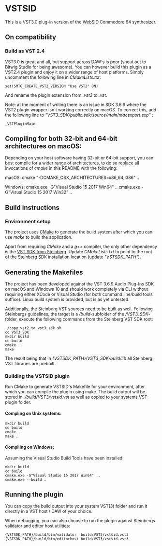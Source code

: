 # VSTSID

This is a VST3.0 plug-in version of the [WebSID](https://www.igorski.nl/experiment/websid) Commodore 64 synthesizer.

## On compatibility

### Build as VST 2.4

VST3.0 is great and all, but support across DAW's is poor (shout out to Bitwig Studio for being awesome). You can however build this plugin as a VST2.4 plugin and enjoy it on a wider range of host platforms. Simply uncomment the following line in _CMakeLists.txt_:

    set(SMTG_CREATE_VST2_VERSION "Use VST2" ON)

And rename the plugin extension from _.vst3_ to _.vst_.

Note: at the moment of writing there is an issue in SDK 3.6.9 where the VST2 plugin wrapper isn't working correctly on macOS. To correct this, add the following line to _"VST3_SDK/public.sdk/source/main/macexport.exp"_ :

    _VSTPluginMain

## Compiling for both 32-bit and 64-bit architectures on macOS:

Depending on your host software having 32-bit or 64-bit support, you can best compile for a
wider range of architectures, to do so replace all invocations of _cmake_ in this README with the following:

macOS:
    cmake "-DCMAKE_OSX_ARCHITECTURES=x86_64;i386" ..

Windows:
    cmake.exe -G"Visual Studio 15 2017 Win64" ..
    cmake.exe -G"Visual Studio 15 2017 Win32" ..

## Build instructions

### Environment setup

The project uses [CMake](https://cmake.org) to generate the build system
after which you can use _make_ to build the application.

Apart from requiring _CMake_ and a _g++_ compiler, the only other dependency is
the [VST SDK from Steinberg](https://www.steinberg.net/en/company/developers.html).
Update _CMakeLists.txt_ to point to the root of the Steinberg SDK installation
location (update _"VSTSDK_PATH"_).

## Generating the Makefiles

The project has been developed against the VST 3.6.9 Audio Plug-Ins SDK on macOS and Windows 10 and should work completely via CLI without requiring either XCode or Visual Studio (for both command line/build tools suffice). Linux build system is provided, but is as yet untested.

Additionally, the Steinberg VST sources need to be built as well. Following
Steinbergs guidelines, the target is a _/build_-subfolder of the _/VST3_SDK_-folder, execute the following commands from the Steinberg VST SDK root:

    ./copy_vst2_to_vst3_sdk.sh
    cd VST3_SDK
    mkdir build
    cd build
    cmake ..
    make

The result being that in _{VSTSDK_PATH}/VST3_SDK/build/lib_ all Steinberg VST libraries are prebuilt.

### Building the VSTSID plugin

Run CMake to generate VSTSID's Makefile for your environment, after which you can compile the plugin using make. The build output will be stored in _./build/VST3/vstsid.vst_
as well as copied to your systems VST-plugin folder.

#### Compling on Unix systems:

    mkdir build
    cd build
    cmake ..
    make .

#### Compiling on Windows:

Assuming the Visual Studio Build Tools have been installed:

    mkdir build
    cd build
    cmake.exe -G"Visual Studio 15 2017 Win64" ..
    cmake.exe --build .

## Running the plugin

You can copy the build output into your system VST(3) folder and run it directly in a
VST host / DAW of your choice.

When debugging, you can also choose to run the plugin against Steinbergs validator
and editor host utilities:

    {VSTSDK_PATH}/build/bin/validator  build/VST3/vstsid.vst3
    {VSTSDK_PATH}/build/bin/editorhost build/VST3/vstsid.vst3

